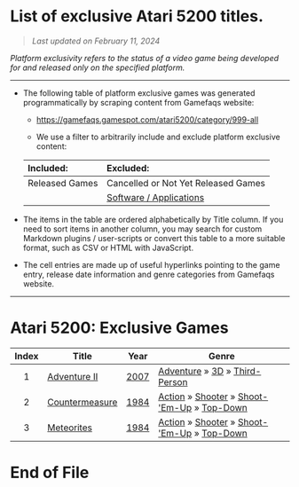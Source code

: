 ﻿# List of exclusive Atari 5200 titles.

> *Last updated on February 11, 2024*

_Platform exclusivity refers to the status of a video game being developed for and released only on the specified platform._

-----------------------------

 - The following table of platform exclusive games was generated programmatically by scraping content from Gamefaqs website: 

    - https://gamefaqs.gamespot.com/atari5200/category/999-all

    - We use a filter to arbitrarily include and exclude platform exclusive content:

      
    |Included:|Excluded:|
    |:--|:--|
    |Released Games|Cancelled or Not Yet Released Games
    ||[Software / Applications](https://gamefaqs.gamespot.com/atari5200/category/277-miscellaneous-application)


 - The items in the table are ordered alphabetically by Title column. If you need to sort items in another column, you may search for custom Markdown plugins / user-scripts or convert this table to a more suitable format, such as CSV or HTML with JavaScript.

 - The cell entries are made up of useful hyperlinks pointing to the game entry, release date information and genre categories from Gamefaqs website.

-----------------------------
# Atari 5200∶ Exclusive Games
|Index|Title|Year|Genre|
|:--:|--|--|--|
|1|<a href="https://gamefaqs.gamespot.com/atari5200/931607-adventure-ii" target="_blank" rel="noopener noreferrer">Adventure II</a>|<a href="https://gamefaqs.gamespot.com/atari5200/931607-adventure-ii/data" target="_blank" rel="noopener noreferrer">2007</a>|<a href="https://gamefaqs.gamespot.com/atari5200/category/50-adventure" target="_blank" rel="noopener noreferrer">Adventure</a> &raquo; <a href="https://gamefaqs.gamespot.com/atari5200/category/77-adventure-3d" target="_blank" rel="noopener noreferrer">3D</a> &raquo; <a href="https://gamefaqs.gamespot.com/atari5200/category/192-adventure-3d-third-person" target="_blank" rel="noopener noreferrer">Third-Person</a>|
|2|<a href="https://gamefaqs.gamespot.com/atari5200/563260-countermeasure" target="_blank" rel="noopener noreferrer">Countermeasure</a>|<a href="https://gamefaqs.gamespot.com/atari5200/563260-countermeasure/data" target="_blank" rel="noopener noreferrer">1984</a>|<a href="https://gamefaqs.gamespot.com/atari5200/category/54-action" target="_blank" rel="noopener noreferrer">Action</a> &raquo; <a href="https://gamefaqs.gamespot.com/atari5200/category/55-action-shooter" target="_blank" rel="noopener noreferrer">Shooter</a> &raquo; <a href="https://gamefaqs.gamespot.com/atari5200/category/313-action-shooter-shoot-em-up" target="_blank" rel="noopener noreferrer">Shoot-&#039;Em-Up</a> &raquo; <a href="https://gamefaqs.gamespot.com/atari5200/category/272-action-shooter-shoot-em-up-top-down" target="_blank" rel="noopener noreferrer">Top-Down</a>|
|3|<a href="https://gamefaqs.gamespot.com/atari5200/585321-meteorites" target="_blank" rel="noopener noreferrer">Meteorites</a>|<a href="https://gamefaqs.gamespot.com/atari5200/585321-meteorites/data" target="_blank" rel="noopener noreferrer">1984</a>|<a href="https://gamefaqs.gamespot.com/atari5200/category/54-action" target="_blank" rel="noopener noreferrer">Action</a> &raquo; <a href="https://gamefaqs.gamespot.com/atari5200/category/55-action-shooter" target="_blank" rel="noopener noreferrer">Shooter</a> &raquo; <a href="https://gamefaqs.gamespot.com/atari5200/category/313-action-shooter-shoot-em-up" target="_blank" rel="noopener noreferrer">Shoot-&#039;Em-Up</a> &raquo; <a href="https://gamefaqs.gamespot.com/atari5200/category/272-action-shooter-shoot-em-up-top-down" target="_blank" rel="noopener noreferrer">Top-Down</a>|

# End of File